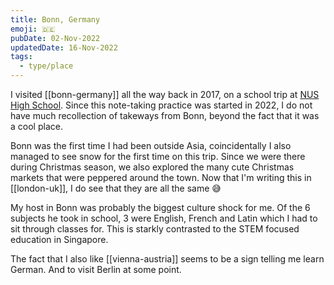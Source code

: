 ```yaml
---
title: Bonn, Germany
emoji: 🇩🇪
pubDate: 02-Nov-2022
updatedDate: 16-Nov-2022
tags:
  - type/place
---
```


I visited [[bonn-germany]] all the way back in 2017, on a school trip at [NUS High School](https://www.nushigh.edu.sg/). Since this note-taking practice was started in 2022, I do not have much recollection of takeways from Bonn, beyond the fact that it was a cool place.

Bonn was the first time I had been outside Asia, coincidentally I also managed to see snow for the first time on this trip. Since we were there during Christmas season, we also explored the many cute Christmas markets that were peppered around the town. Now that I'm writing this in [[london-uk]], I do see that they are all the same 😅

My host in Bonn was probably the biggest culture shock for me. Of the 6 subjects he took in school, 3 were English, French and Latin which I had to sit through classes for. This is starkly contrasted to the STEM focused education in Singapore.

The fact that I also like [[vienna-austria]] seems to be a sign telling me learn German. And to visit Berlin at some point.
